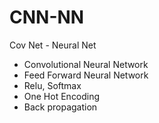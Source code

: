 # CNN-NN
Cov Net - Neural Net
- Convolutional Neural Network
- Feed Forward Neural Network
- Relu, Softmax
- One Hot Encoding
- Back propagation
